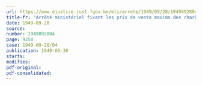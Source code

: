 ```yaml
---
url: https://www.ejustice.just.fgov.be/eli/arrete/1949/09/28/1949092804/justel
title-fr: "Arrêté ministériel fixant les prix de vente maxima des charbons et agglomérés de houille et de lignite, au départ des charbonnages ou des fabriques d'agglomérés"
date: 1949-09-28
source:
number: 1949092804
page: 9250
case: 1949-09-28/04
publication: 1949-09-30
starts:
modifies:
pdf-original:
pdf-consolidated:
---
```


